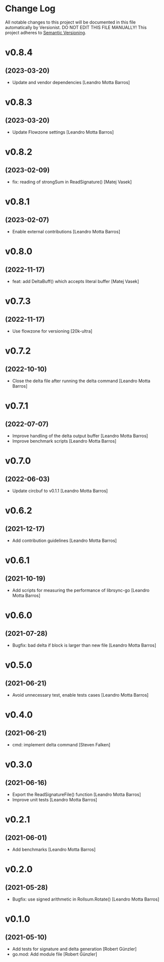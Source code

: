# Change Log

All notable changes to this project will be documented in this file
automatically by Versionist. DO NOT EDIT THIS FILE MANUALLY!
This project adheres to [Semantic Versioning](http://semver.org/).

# v0.8.4
## (2023-03-20)

* Update and vendor dependencies [Leandro Motta Barros]

# v0.8.3
## (2023-03-20)

* Update Flowzone settings [Leandro Motta Barros]

# v0.8.2
## (2023-02-09)

* fix: reading of strongSum in ReadSignature() [Matej Vasek]

# v0.8.1
## (2023-02-07)

* Enable external contributions [Leandro Motta Barros]

# v0.8.0
## (2022-11-17)

* feat: add DeltaBuff() which accepts literal buffer [Matej Vasek]

# v0.7.3
## (2022-11-17)

* Use flowzone for versioning [20k-ultra]

# v0.7.2
## (2022-10-10)

* Close the delta file after running the delta command [Leandro Motta Barros]

# v0.7.1
## (2022-07-07)

* Improve handling of the delta output buffer [Leandro Motta Barros]
* Improve benchmark scripts [Leandro Motta Barros]

# v0.7.0
## (2022-06-03)

* Update circbuf to v0.1.1 [Leandro Motta Barros]

# v0.6.2
## (2021-12-17)

* Add contribution guidelines [Leandro Motta Barros]

# v0.6.1
## (2021-10-19)

* Add scripts for measuring the performance of librsync-go [Leandro Motta Barros]

# v0.6.0
## (2021-07-28)

* Bugfix: bad delta if block is larger than new file [Leandro Motta Barros]

# v0.5.0
## (2021-06-21)

* Avoid unnecessary test, enable tests cases [Leandro Motta Barros]

# v0.4.0
## (2021-06-21)

* cmd: implement delta command [Steven Falken]

# v0.3.0
## (2021-06-16)

* Export the ReadSignatureFile() function [Leandro Motta Barros]
* Improve unit tests [Leandro Motta Barros]

# v0.2.1
## (2021-06-01)

* Add benchmarks [Leandro Motta Barros]

# v0.2.0
## (2021-05-28)

* Bugfix: use signed arithmetic in Rollsum.Rotate() [Leandro Motta Barros]

# v0.1.0
## (2021-05-10)

* Add tests for signature and delta generation [Robert Günzler]
* go.mod: Add module file [Robert Günzler]
